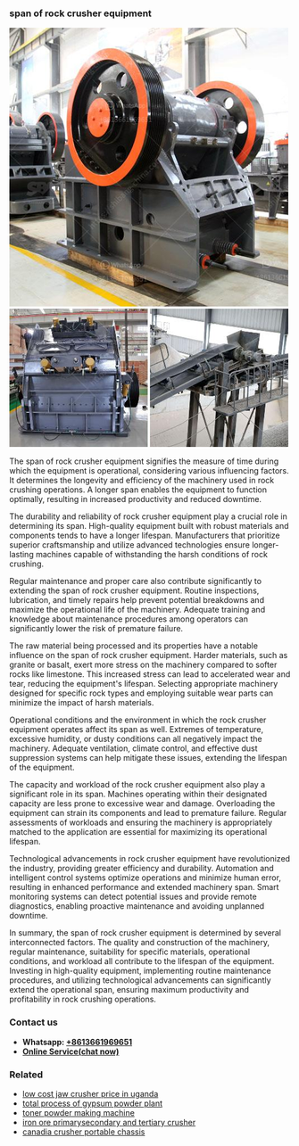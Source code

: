 <h3>span of rock crusher equipment</h3><img src='1708408621.jpg' alt=''><p>The span of rock crusher equipment signifies the measure of time during which the equipment is operational, considering various influencing factors. It determines the longevity and efficiency of the machinery used in rock crushing operations. A longer span enables the equipment to function optimally, resulting in increased productivity and reduced downtime.</p><p>The durability and reliability of rock crusher equipment play a crucial role in determining its span. High-quality equipment built with robust materials and components tends to have a longer lifespan. Manufacturers that prioritize superior craftsmanship and utilize advanced technologies ensure longer-lasting machines capable of withstanding the harsh conditions of rock crushing.</p><p>Regular maintenance and proper care also contribute significantly to extending the span of rock crusher equipment. Routine inspections, lubrication, and timely repairs help prevent potential breakdowns and maximize the operational life of the machinery. Adequate training and knowledge about maintenance procedures among operators can significantly lower the risk of premature failure.</p><p>The raw material being processed and its properties have a notable influence on the span of rock crusher equipment. Harder materials, such as granite or basalt, exert more stress on the machinery compared to softer rocks like limestone. This increased stress can lead to accelerated wear and tear, reducing the equipment's lifespan. Selecting appropriate machinery designed for specific rock types and employing suitable wear parts can minimize the impact of harsh materials.</p><p>Operational conditions and the environment in which the rock crusher equipment operates affect its span as well. Extremes of temperature, excessive humidity, or dusty conditions can all negatively impact the machinery. Adequate ventilation, climate control, and effective dust suppression systems can help mitigate these issues, extending the lifespan of the equipment.</p><p>The capacity and workload of the rock crusher equipment also play a significant role in its span. Machines operating within their designated capacity are less prone to excessive wear and damage. Overloading the equipment can strain its components and lead to premature failure. Regular assessments of workloads and ensuring the machinery is appropriately matched to the application are essential for maximizing its operational lifespan.</p><p>Technological advancements in rock crusher equipment have revolutionized the industry, providing greater efficiency and durability. Automation and intelligent control systems optimize operations and minimize human error, resulting in enhanced performance and extended machinery span. Smart monitoring systems can detect potential issues and provide remote diagnostics, enabling proactive maintenance and avoiding unplanned downtime.</p><p>In summary, the span of rock crusher equipment is determined by several interconnected factors. The quality and construction of the machinery, regular maintenance, suitability for specific materials, operational conditions, and workload all contribute to the lifespan of the equipment. Investing in high-quality equipment, implementing routine maintenance procedures, and utilizing technological advancements can significantly extend the operational span, ensuring maximum productivity and profitability in rock crushing operations.</p><h3>Contact us</h3><ul><li><strong>Whatsapp:&nbsp;<a href="https://wa.me/8613661969651">+8613661969651</a></strong></li><li><a href="https://swt.shibang-china.com/?git&amp;zhl&amp;span of rock crusher equipment"><strong>Online Service(chat now)</strong></a></li></ul><h3>Related</h3><ul><li><a href='low cost jaw crusher price in uganda.md'>low cost jaw crusher price in uganda</a></li><li><a href='total process of gypsum powder plant.md'>total process of gypsum powder plant</a></li><li><a href='toner powder making machine.md'>toner powder making machine</a></li><li><a href='iron ore primarysecondary and tertiary crusher.md'>iron ore primarysecondary and tertiary crusher</a></li><li><a href='canadia crusher portable chassis.md'>canadia crusher portable chassis</a></li></ul>